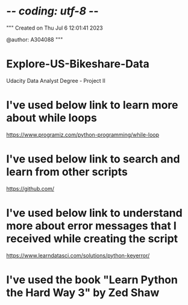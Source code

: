 # -*- coding: utf-8 -*-
"""
Created on Thu Jul  6 12:01:41 2023

@author: A304088
"""
# Explore-US-Bikeshare-Data
Udacity Data Analyst Degree - Project II

# I've used below link to learn more about while loops
https://www.programiz.com/python-programming/while-loop

# I've used below link to search and learn from other scripts
https://github.com/

# I've used below link to understand more about error messages that I received while creating the script
https://www.learndatasci.com/solutions/python-keyerror/

# I've used the book "Learn Python the Hard Way 3" by Zed Shaw

